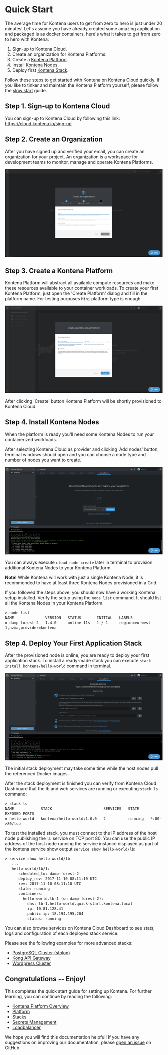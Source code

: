 # Quick Start

The average time for Kontena users to get from zero to hero is just under 20 minutes! Let's assume you have already created some amazing application and packaged is as docker containers, here's what it takes to get from zero to hero with Kontena:

1. Sign-up to Kontena Cloud.
2. Create an organization for Kontena Platforms.
3. Create a [Kontena Platform](using-kontena/platform.md).
4. Install [Kontena Nodes](using-kontena/nodes.md).
5. Deploy first [Kontena Stack](using-kontena/stacks.md).

Follow these steps to get started with Kontena on Kontena Cloud quickly. If you like to tinker and maintain the Kontena Platform yourself, please follow the [slow start](./slow-start.md) guide.

## Step 1. Sign-up to Kontena Cloud

You can sign-up to Kontena Cloud by following this link: https://cloud.kontena.io/sign-up

## Step 2. Create an Organization

After you have signed up and verified your email, you can create an organization for your project. An organization is a workspace for development teams to monitor, manage and operate Kontena Platforms.

<img src="_images/kontena-cloud-create-org.png" alt="Create Organization" />

## Step 3. Create a Kontena Platform

Kontena Platform will abstract all available compute resources and make these resources available to your container workloads. To create your first Kontena Platform, just open the 'Create Platform' dialog and fill in the platform name. For testing purposes `Mini` platform type is enough.

<img src="_images/kontena-cloud-create-platform.png" alt="Create Platform" />

After clicking 'Create' button Kontena Platform will be shortly provisioned to Kontena Cloud.

## Step 4. Install Kontena Nodes

When the platform is ready you'll need some Kontena Nodes to run your containerized workloads.

After selecting Kontena Cloud as provider and clicking 'Add nodes' button, terminal windows should open and you can choose a node type and number of nodes you want to create.

<img src="_images/kontena-cloud-provision-nodes.png" alt="Provision Nodes" />

You can always execute `cloud node create` later in terminal to provision additional Kontena Nodes to your Kontena Platform.

**Note!** While Kontena will work with just a single Kontena Node, it is recommended to have at least three Kontena Nodes provisioned in a Grid.

If you followed the steps above, you should now have a working Kontena setup installed. Verify the setup using the `node list` command. It should list all the Kontena Nodes in your Kontena Platform.

```
> node list
NAME              VERSION   STATUS       INITIAL   LABELS
⊛ damp-forest-2   1.4.0     online 11s   1 / 1     region=eu-west-1,az=a,provider=kontena
```

## Step 4. Deploy Your First Application Stack

After the provisioned node is online, you are ready to deploy your first application stack. To install a ready-made stack you can execute `stack install kontena/hello-world` command in terminal.

<img src="_images/kontena-cloud-install-stack.png" alt="Install Stack" />

The initial stack deployment may take some time while the host nodes pull the referenced Docker images.

After the stack deployment is finished you can verify from Kontena Cloud Dashboard that the lb and web services are running or executing `stack ls` command:

```
> stack ls
NAME            STACK                       SERVICES   STATE     EXPOSED PORTS
⊛ hello-world   kontena/hello-world:1.0.0   2          running   *:80->80/tcp
```

To test the installed stack, you must connect to the IP address of the host node publishing the `lb` service on TCP port 80. You can use the public IP address of the host node running the service instance displayed as part of the kontena service show output `service show hello-world/lb`:

```
> service show hello-world/lb
   ...
   hello-world/lb/1:
      scheduled_to: damp-forest-2
      deploy_rev: 2017-11-10 08:11:10 UTC
      rev: 2017-11-10 08:11:10 UTC
      state: running
      containers:
        hello-world.lb-1 (on damp-forest-2):
          dns: lb-1.hello-world.quick-start.kontena.local
          ip: 10.81.128.41
          public ip: 18.194.195.204
          status: running
```

You can also browse services on Kontena Cloud Dashboard to see stats, logs and configuration of each deployed stack service.

Please see the following examples for more advanced stacks:

- [PostgreSQL Cluster (stolon)](https://github.com/kontena/kontena-stacks/tree/master/stolon)
- [Kong API Gateway](https://github.com/kontena/kontena-stacks/tree/master/kong)
- [Wordpress Cluster](https://github.com/kontena/kontena-stacks/tree/master/wordpress-cluster)

## Congratulations -- Enjoy!

This completes the quick start guide for setting up Kontena. For further learning, you can continue by reading the following:

* [Kontena Platform Overview](using-kontena/README.md)
* [Platform](using-kontena/platform.md)
* [Stacks](using-kontena/stacks.md)
* [Secrets Management](using-kontena/vault.md)
* [Loadbalancer](using-kontena/loadbalancer.md)

We hope you will find this documentation helpful! If you have any suggestions on improving our documentation, please [open an issue](https://github.com/kontena/kontena/issues) on GitHub.

